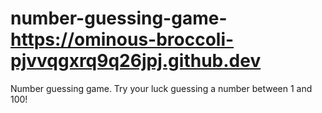 # number-guessing-game-https://ominous-broccoli-pjvvqgxrq9q26jpj.github.dev
Number guessing game. Try your luck guessing a number between 1 and 100!

